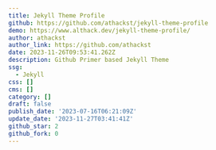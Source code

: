 ```yaml
---
title: Jekyll Theme Profile
github: https://github.com/athackst/jekyll-theme-profile
demo: https://www.althack.dev/jekyll-theme-profile/
author: athackst
author_link: https://github.com/athackst
date: 2023-11-26T09:53:41.262Z
description: Github Primer based Jekyll Theme
ssg:
  - Jekyll
css: []
cms: []
category: []
draft: false
publish_date: '2023-07-16T06:21:09Z'
update_date: '2023-11-27T03:41:41Z'
github_star: 2
github_fork: 0
---
```

